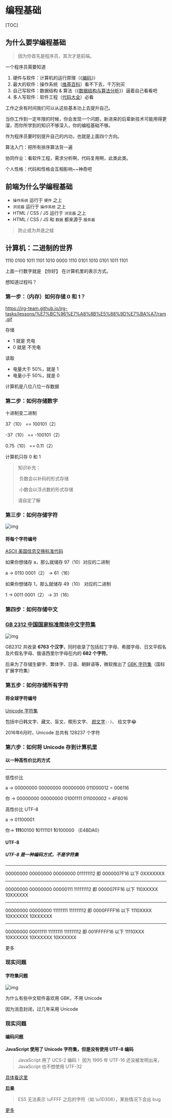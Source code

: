# 编程基础

[TOC]

## 为什么要学编程基础

> 因为你首先是程序员，其次才是前端。

一个程序员需要知道

1. 硬件与软件：计算机的运行原理（《[编码](https://book.douban.com/subject/4822685/)》）
2. 最大的软件：操作系统（[维基百科](https://zh.wikipedia.org/wiki/%E6%93%8D%E4%BD%9C%E7%B3%BB%E7%BB%9F)）看不下去，千万别买
3. 自己写软件：数据结构 & 算法（《[数据结构与算法分析](https://book.douban.com/subject/1139426/)》）逼着自己看看吧
4. 多人写软件：软件工程（[代码大全](https://book.douban.com/subject/1477390/)）必看

工作之余有时间我们可以从这些基本功上去提升自己。

当你工作到一定年限的时候，你会发现一个问题，新进来的后辈新技术可能用得更溜，而你所学到的知识不够深入，你的编程基础不够。

作为程序员要时刻提升自己的内功，也就是上面四个方向。

算法入门：把所有排序算法背一遍

协同作业：看软件工程，需求分析啊，代码复用啊，此类此类。

个人性格：代码和性格会互相影响~~神奇吧



## 前端为什么学编程基础

- `操作系统` 运行于 `硬件` 之上
- `浏览器` 运行于 `操作系统` 之上
- HTML / CSS / JS 运行于 `浏览器` 之上
- HTML / CSS / JS 和 `数据` 都来源于 `服务器`

> 防止成为井底之蛙



## 计算机：二进制的世界

1110 0100 1011 1101 1010 0000 1110 0101 1010 0101 1011 1101

上面一行数字就是 【你好】 在计算机里的表示方式。

想知道过程吗？

### 第一步：（内存）如何存储 0 和 1？

https://jrg-team.github.io/jrg-tasks/lessons/%E7%BC%96%E7%A8%8B%E5%88%9D%E7%BA%A7/ram.gif

存储

- 1 就是 充电
- 0 就是 不充电

读取

- 电量大于 50%，就是 1
- 电量小于 50%，就是 0

计算机是八位八位一存数据

### 第二步：如何存储数字

十进制变二进制

37（10） == 100101（2）

-37（10） == -100101（2）

0.75（10） == 0.11（2）

计算机只存 0 和 1

> 知识补充：
>
> ​	负数会以补码的形式存储
>
> ​	小数会以浮点数的形式存储
>
> 请自定了解

### 第三步：如何存储字符

![img](2-计算机是如何存储数据的.assets/ascii.jpg)

#### 将每个字符编号

[ASCII 美国信息交换标准代码](https://zh.wikipedia.org/wiki/ASCII)

如果你想储存 a，那么就储存 97（10）对应的二进制

a -> 0110 0001（2） -> 61（16）

如果你想储存 1，那么就储存 49（10） 对应的二进制

1 -> 0011 0001（2） -> 31（16）

### 第四步：如何存储中文

### [GB 2312 中国国家标准简体中文字符集](https://zh.wikipedia.org/wiki/GB_2312)

![img](2-计算机是如何存储数据的.assets/gb2312.png)

GB2312 共收录 **6763 个汉字**，同时收录了包括拉丁字母、希腊字母、日文平假名及片假名字母、俄语西里尔字母在内的 **682 个字符**。

后来为了存储生僻字、繁体字、日语、朝鲜语等，微软推出了 [GBK 字符集](https://zh.wikipedia.org/wiki/%E6%B1%89%E5%AD%97%E5%86%85%E7%A0%81%E6%89%A9%E5%B1%95%E8%A7%84%E8%8C%83)（国标扩展字符集）



### 第五步：如何存储所有字符

#### 将全球字符编号

[Unicode 字符集](https://zh.wikipedia.org/wiki/Unicode)

包括中日韩文字、藏文、盲文、楔形文字、 [颜文字](https://zh.wikipedia.org/wiki/%E8%A1%A8%E6%83%85%E7%AC%A6%E8%99%9F%E5%88%97%E8%A1%A8#ref_U1F600_as_of_Unicode_version)`:-)`、 绘文字😂

2016年6月时，Unicode 总共有 128237 个字符



### 第六步：如何将 Unicode 存到计算机里

#### 以一种高性价比的方式

------

低性价比

a -> 00000000 00000000 00000000 011000012 = 006116

你 -> 00000000 00000000 01001111 011000002 = 4F6016

高性价比 UTF-8

a -> 01100001

你-> **111**00100 **1**0111101 **1**0100000 （E4BDA0）

#### UTF-8

##### UTF-8 是一种编码方式，不是字符集

------

00000000 00000000 00000000 011111112 即 0000007F16 以下 
0XXXXXXX

------

00000000 00000000 00000111 111111112 即 000007FF16 以下 
110XXXXX 10XXXXXX

------

00000000 00000000 11111111 111111112 即 0000FFFF16 以下 
1110XXXX 10XXXXXX 10XXXXXX

------

00000000 00011111 11111111 111111112 即 001FFFFF16 以下 
11110XXX 10XXXXXX 10XXXXXX 10XXXXXX

更多



### 现实问题

#### 字符集问题

![img](2-计算机是如何存储数据的.assets/charset.png)

为什么有些中文软件喜欢用 GBK，不用 Unicode

因为消息封闭，过几年采用 Unicode

### 现实问题

#### 编码问题

**JavaScript 使用了 Unicode 字符集，但是没有使用 UTF-8 编码**

> JavaScript 用了 UCS-2 编码！ 
> 因为 1995 年 UTF-16 还没被发明出来， JavaScript 也不想使用 UTF-32

[具体看这里](http://www.ruanyifeng.com/blog/2014/12/unicode.html)

**后果**

> ES5 无法表示 \uFFFF 之后的字符（如 \u1D306），某些情况下会出 bug

[更多](http://www.alloyteam.com/2016/12/javascript-has-a-unicode-sinkhole/)

